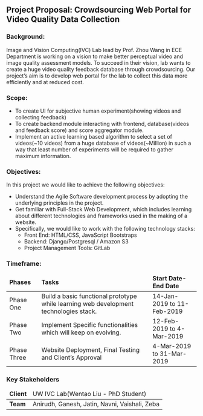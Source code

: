 ## Project Proposal: Crowdsourcing Web Portal for Video Quality Data Collection

### Background:
Image and Vision Computing(IVC) Lab lead by Prof. Zhou Wang in ECE Department is  working on a vision to make better perceptual video and image quality assessment models. To succeed in their vision, lab wants to create a huge video quality feedback database through crowdsourcing. Our project’s aim is to develop web portal for the lab to collect this data more efficiently and at reduced cost.

### Scope:
<ul>
<li>	To create UI  for subjective human experiment(showing videos and collecting feedback)</li>
 <li> To create backend module interacting with frontend, database(videos and feedback score) and score aggregator module.</li>
<li>	Implement an active learning based algorithm to select a set of videos(~10 videos) from a huge database of videos(~Million) in such a way that least number of experiments will be required to gather maximum information.</li>
</ul>

### Objectives:
In this project we would like to achieve the following objectives:
<ul>
<li>	 Understand the Agile Software development process by adopting  the underlying principles in the project. </li>
<li>	Get familiar with Full-Stack Web Development, which includes learning about different technologies and frameworks used in the making of a website.</li>
<li>	Specifically, we would like to work with the following technology stacks:
<ul>
    		<li>Front End: HTML/CSS, JavaScript Bootstraps</li>
    		<li>Backend: Django/Postgresql / Amazon S3 </li>
    		<li>Project Management Tools:  GitLab </li>
</ul>
</li>
</ul>

### Timeframe:

<table>
<thead>
<tr>
<td><b>Phases<b></td>
<td><b>Tasks<b></td>
<td><b>Start Date-End Date<b></td>
</tr>
</thead>
<tbody>
<tr>
<td>Phase One</td>
<td>Build a basic functional prototype while learning web development technologies stack.</td>
<td>14-Jan-2019  to 11-Feb-2019</td>
</tr>

<tr>
<td>Phase Two</td>
<td>Implement Specific functionalities which will keep on evolving.</td>
<td>12-Feb-2019 to 4-Mar-2019</td>
</tr>

<tr>
<td>Phase Three</td>
<td>Website Deployment, Final Testing and Client’s Approval</td>
<td>4-Mar-2019 to 31-Mar-2019</td>
</tr>
</tbody>
</table>

### Key Stakeholders
<table>
<thead>
<tr>
<td><b>Client<b></td>
<td>UW IVC Lab(Wentao Liu - PhD Student)</td>
</tr>
</thead>
<tbody>
<tr>
<td><b>Team<b></td>
<td>Anirudh, Ganesh, Jatin, Navni, Vaishali, Zeba</td>
</tr>
</tbody>
</table>
